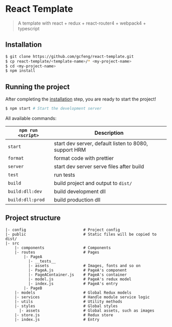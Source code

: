 # React Template

> A template with react + redux + react-router4 + webpack4 + typescript

## Installation
```bash
$ git clone https://github.com/gcfeng/react-template.git
$ cp react-template/<template-name>/* <my-project-name>
$ cd <my-project-name>
$ npm install
```

## Running the project
After completing the [installation](#installation) step, you are ready to start the project!
```bash
$ npm start # Start the development server
```

All available commands:

| `npm run <script>` | Description |
|--------------------|-------------|
| `start` | start dev server, default listen to 8080, support HRM |
| `format`| format code with prettier |
| `server`| start dev server serve files after build |
| `test`  | run tests |
| `build` | build project and output to `dist/` |
| `build:dll:dev` | build development dll |
| `build:dll:prod`| build production dll |

## Project structure
```
|- config                         # Project config
|- public                         # Static files will be copied to dist/
|- src
    |- components                 # Components
    |- routes                     # Pages
        |- PageA
          |- __tests__
          |- assets               # Images, fonts and so on
          |- PageA.js             # PageA's component
          |- PageAContainer.js    # PageA's container
          |- model.js             # PageA's redux model  
          |- index.js             # PageA's entry
        |- PageB
    |- models                     # Global Redux models
    |- services                   # Handle module service logic
    |- utils                      # Utility methods
    |- styles                     # Global styles
      |- assets                   # Global assets, such as images
    |- store.js                   # Redux store
    |- index.js                   # Entry
```
